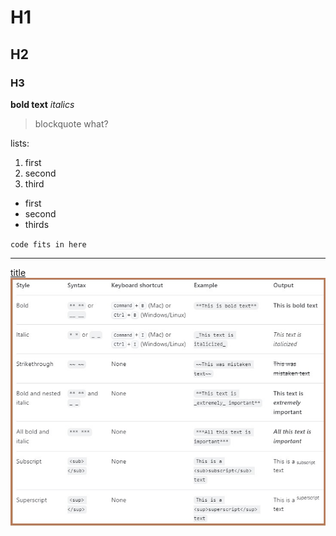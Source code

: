 # H1
## H2
### H3
**bold text**
*italics*
>blockquote
>what?

lists:
1. first
2. second
3. third
  - first
  - second
  - thirds

`code fits in here`

---
[title](link)
![alt text](img.jpg)

   
